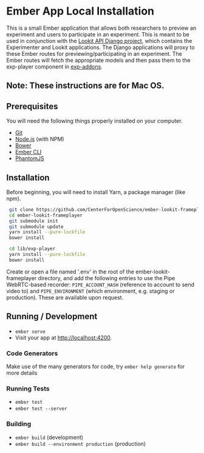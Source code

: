 # Ember App Local Installation

This is a small Ember application that allows both researchers to preview an experiment and users to
participate in an experiment. This is meant to be used in conjunction with the [Lookit API Django project](https://github.com/CenterForOpenScience/lookit-api), which contains the Experimenter and Lookit applications.
The Django applications will proxy to these Ember routes for previewing/participating in an experiment.
The Ember routes will fetch the appropriate models and then pass them to the exp-player component in [exp-addons](https://github.com/CenterForOpenScience/exp-addons).

## Note: These instructions are for Mac OS.

## Prerequisites

You will need the following things properly installed on your computer.

* [Git](http://git-scm.com/)
* [Node.js](http://nodejs.org/) (with NPM)
* [Bower](http://bower.io/)
* [Ember CLI](http://ember-cli.com/)
* [PhantomJS](http://phantomjs.org/)

## Installation

Before beginning, you will need to install Yarn, a package manager (like npm).

```bash
 git clone https://github.com/CenterForOpenScience/ember-lookit-frameplayer.git
 cd ember-lookit-frameplayer
 git submodule init
 git submodule update
 yarn install --pure-lockfile
 bower install

 cd lib/exp-player
 yarn install --pure-lockfile
 bower install
```

Create or open a file named '.env' in the root of the ember-lookit-frameplayer directory, 
and add the following entries to use the Pipe WebRTC-based recorder: `PIPE_ACCOUNT_HASH` 
(reference to account to send video to) and `PIPE_ENVIRONMENT` (which environment, e.g. 
staging or production). These are available upon request.

## Running / Development

* `ember serve`
* Visit your app at [http://localhost:4200](http://localhost:4200).

### Code Generators

Make use of the many generators for code, try `ember help generate` for more details

### Running Tests

* `ember test`
* `ember test --server`

### Building

* `ember build` (development)
* `ember build --environment production` (production)
